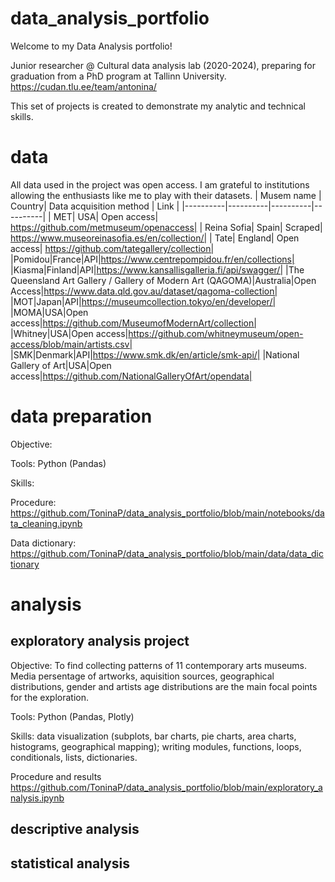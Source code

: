 # data_analysis_portfolio
Welcome to my Data Analysis portfolio! 

Junior researcher @ Cultural data analysis lab (2020-2024), preparing for graduation from a PhD program at Tallinn University. https://cudan.tlu.ee/team/antonina/

This set of projects is created to demonstrate my analytic and technical skills. 

# data
All data used in the project was open access. I am grateful to institutions allowing the enthusiasts like me to play with their datasets.
| Musem name | Country| Data acquisition method | Link |
|----------|----------|----------|----------|
| MET| USA| Open access| https://github.com/metmuseum/openaccess|
| Reina Sofia| Spain| Scraped| https://www.museoreinasofia.es/en/collection/|
| Tate| England| Open access| https://github.com/tategallery/collection|
|Pomidou|France|API|https://www.centrepompidou.fr/en/collections|
|Kiasma|Finland|API|https://www.kansallisgalleria.fi/api/swagger/|
|The Queensland Art Gallery / Gallery of Modern Art (QAGOMA)|Australia|Open Access|https://www.data.qld.gov.au/dataset/qagoma-collection|
|MOT|Japan|API|https://museumcollection.tokyo/en/developer/|
|MOMA|USA|Open access|https://github.com/MuseumofModernArt/collection|
|Whitney|USA|Open access|https://github.com/whitneymuseum/open-access/blob/main/artists.csv|
|SMK|Denmark|API|https://www.smk.dk/en/article/smk-api/|
|National Gallery of Art|USA|Open access|https://github.com/NationalGalleryOfArt/opendata|

# data preparation

Objective:

Tools: Python (Pandas)

Skills:

Procedure:
https://github.com/ToninaP/data_analysis_portfolio/blob/main/notebooks/data_cleaning.ipynb

Data dictionary: https://github.com/ToninaP/data_analysis_portfolio/blob/main/data/data_dictionary

# analysis

## exploratory analysis project

Objective: To find collecting patterns of 11 contemporary arts museums. Media persentage of artworks, aquisition sources, geographical distributions, gender and artists age distributions are the main focal points for the exploration.

Tools: Python (Pandas, Plotly)

Skills: data visualization (subplots, bar charts, pie charts, area charts, histograms, geographical mapping); writing modules, functions, loops, conditionals, lists, dictionaries.

Procedure and results
https://github.com/ToninaP/data_analysis_portfolio/blob/main/exploratory_analysis.ipynb

## descriptive analysis

## statistical analysis



